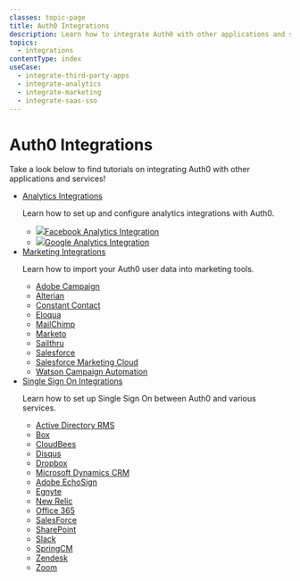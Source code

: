 ```yaml
---
classes: topic-page
title: Auth0 Integrations
description: Learn how to integrate Auth0 with other applications and services.
topics:
  - integrations
contentType: index
useCase:
  - integrate-third-party-apps
  - integrate-analytics
  - integrate-marketing
  - integrate-saas-sso
---
```

<!-- markdownlint-disable MD041 MD002 MD026 -->
<div class="topic-page-header">
  <div data-name="example" class="topic-page-badge"></div>
  <h1>Auth0 Integrations</h1>
  <p>
    Take a look below to find tutorials on integrating Auth0 with other applications and services!
  </p>
</div>

<ul class="topic-links">
  <li>
    <i class="icon icon-budicon-292"></i><a href="/analytics/integrations">Analytics Integrations</a>
    <p>
        Learn how to set up and configure analytics integrations with Auth0.
    </p>
    <ul>
      <li>
        <img class="icon-logo" src="/img/icons/facebook.svg" /><a href="/analytics/integrations/facebook-analytics">Facebook Analytics Integration</a>
      </li>
      <li>
        <img class="icon-logo" src="/img/icons/google.svg" /><a href="/analytics/integrations/google-analytics">Google Analytics Integration</a>
      </li>
    </ul>
  </li>
  <li>
    <i class="icon icon-budicon-705"></i><a href="/integrations/marketing">Marketing Integrations</a>
    <p>
        Learn how to import your Auth0 user data into marketing tools.
    </p>
    <ul>
      <li>
        <i class="icon icon-budicon-715"></i><a href="/integrations/marketing/adobe-campaign">Adobe Campaign</a>
      </li>
      <li>
        <i class="icon icon-budicon-715"></i><a href="/integrations/marketing/alterian">Alterian</a>
      </li>
      <li>
        <i class="icon icon-budicon-715"></i><a href="/integrations/marketing/constant-contact">Constant Contact</a>
      </li>
      <li>
        <i class="icon icon-budicon-715"></i><a href="/integrations/marketing/eloqua">Eloqua</a>
      </li>
      <li>
        <i class="icon icon-budicon-715"></i><a href="/integrations/marketing/mailchimp">MailChimp</a>
      </li>
      <li>
        <i class="icon icon-budicon-715"></i><a href="/integrations/marketing/marketo">Marketo</a>
      </li>
      <li>
        <i class="icon icon-budicon-715"></i><a href="/integrations/marketing/sailthru">Sailthru</a>
      </li>
      <li>
        <i class="icon icon-budicon-715"></i><a href="/integrations/marketing/salesforce">Salesforce</a>
      </li>
      <li>
        <i class="icon icon-budicon-715"></i><a href="/integrations/marketing/salesforce-marketing-cloud">Salesforce Marketing Cloud</a>
      </li>
      <li>
        <i class="icon icon-budicon-715"></i><a href="/integrations/marketing/watson-campaign-automation">Watson Campaign Automation</a>
      </li>
    </ul>
  </li>
  <li>
    <i class="icon icon-budicon-334"></i><a href="/integrations/sso">Single Sign On Integrations</a>
    <p>
        Learn how to set up Single Sign On between Auth0 and various services.
    </p>
    <ul>
      <li>
        <i class="icon icon-budicon-715"></i><a href="/integrations/sso/ad-rms">Active Directory RMS</a>
      </li>
      <li>
        <i class="icon icon-budicon-715"></i><a href="/integrations/sso/box">Box</a>
      </li>
      <li>
        <i class="icon icon-budicon-715"></i><a href="/integrations/sso/cloudbees">CloudBees</a>
      </li>
      <li>
        <i class="icon icon-budicon-715"></i><a href="/integrations/sso/disqus">Disqus</a>
      </li>
      <li>
        <i class="icon icon-budicon-715"></i><a href="/integrations/sso/dropbox">Dropbox</a>
      </li>
      <li>
        <i class="icon icon-budicon-715"></i><a href="/integrations/sso/dynamics-crm">Microsoft Dynamics CRM</a>
      </li>
      <li>
        <i class="icon icon-budicon-715"></i><a href="/integrations/sso/echosign">Adobe EchoSign</a>
      </li>
      <li>
        <i class="icon icon-budicon-715"></i><a href="/integrations/sso/egnyte">Egnyte</a>
      </li>
      <li>
        <i class="icon icon-budicon-715"></i><a href="/integrations/sso/new-relic">New Relic</a>
      </li>
      <li>
        <i class="icon icon-budicon-715"></i><a href="/integrations/sso/office-365">Office 365</a>
      </li>
      <li>
        <i class="icon icon-budicon-715"></i><a href="/integrations/sso/salesforce">SalesForce</a>
      </li>
      <li>
        <i class="icon icon-budicon-715"></i><a href="/integrations/sso/sharepoint">SharePoint</a>
      </li>
      <li>
        <i class="icon icon-budicon-715"></i><a href="/integrations/sso/slack">Slack</a>
      </li>
      <li>
        <i class="icon icon-budicon-715"></i><a href="/integrations/sso/springcm">SpringCM</a>
      </li>
      <li>
        <i class="icon icon-budicon-715"></i><a href="/integrations/sso/zendesk">Zendesk</a>
      </li>
      <li>
        <i class="icon icon-budicon-715"></i><a href="/integrations/sso/zoom">Zoom</a>
      </li>
    </ul>
  </li>
</ul>